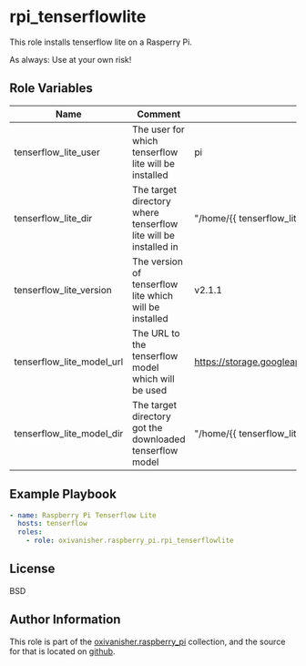 rpi_tenserflowlite
==================

This role installs tenserflow lite on a Rasperry Pi.

As always: Use at your own risk!

Role Variables
--------------

| Name                      | Comment                                                         | Default value                |
|---------------------------|-----------------------------------------------------------------|------------------------------|
| tenserflow_lite_user      | The user for which tenserflow lite will be installed            | pi |
| tenserflow_lite_dir       | The target directory where tenserflow lite will be installed in | "/home/{{ tenserflow_lite_user }}/tensorflow/tensorflow_src" |
| tenserflow_lite_version   | The version of tenserflow lite which will be installed          | v2.1.1 |
| tenserflow_lite_model_url | The URL to the tenserflow model which will be used              | https://storage.googleapis.com/download.tensorflow.org/models/tflite/coco_ssd_mobilenet_v1_1.0_quant_2018_06_29.zip |
| tenserflow_lite_model_dir | The target directory got the downloaded tenserflow model        | "/home/{{ tenserflow_lite_user }}/tensorflow/model" |


Example Playbook
----------------
```yaml
- name: Raspberry Pi Tenserflow Lite
  hosts: tenserflow
  roles:
    - role: oxivanisher.raspberry_pi.rpi_tenserflowlite                     # install tenserflow lite
```

License
-------

BSD

Author Information
------------------

This role is part of the [oxivanisher.raspberry_pi](https://galaxy.ansible.com/ui/repo/published/oxivanisher/raspberry_pi/) collection, and the source for that is located on [github](https://github.com/oxivanisher/collection-raspberry_pi).
